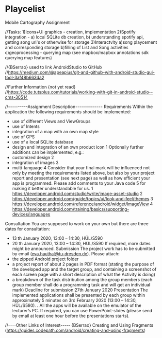 # Playcelist
Mobile Cartography Assignment

//Tasks:
1)Icons+UI graphics - creation, implementation
2)Spotify integration - 
  a) local SQLite db creation, 
  b) understanding spotify api, getting song uri's or otherwise for storage
3)Interactvity
  a)song playcement and corresponding storage
  b)filling of List and Song activities
  c)geoprocessing - querying map (see mapbox/mapbox annotations sdk querying map features)

//{BSerrao} used to link AndroidStudio to GitHub
//https://medium.com/@apeapius/git-and-github-with-android-studio-gui-tool-3af48b663da2

//Further Information {not yet read}
//https://code.tutsplus.com/tutorials/working-with-git-in-android-studio--cms-30514

//----------Assignment Description--------------
Requirements
Within the application the following requirements should be implemented:
- use of different Views and ViewGroups
- use of Intents
- integration of a map with an own map style
- use of GPS
- use of a local SQLite database
- design and integration of an own product icon 1
Optionally further additions can be implemented, e.g.:
- customized design 2
- integration of images 3
- multi-language 4
Consider that your final mark will be influenced not only by meeting the requirements listed
above, but also by your project report and presentation (see next page) as well as how
efficient your app is programmed.
Please add comments to your Java code 5 for making it better understandable for us.
1 https://developer.android.com/studio/write/image-asset-studio
2 https://developer.android.com/guide/topics/ui/look-and-feel/themes
3 https://developer.android.com/reference/android/widget/ImageView
4 https://developer.android.com/training/basics/supporting-devices/languages

Consultation
You are supposed to work on your own but there are three dates for consultation:
- 13 th January 2020, 13:00 – 14:30, HÜL/S590
- 20 th January 2020, 13:00 – 14:30, HÜL/S590
If required, more dates might be announced.
Submission
The project work has to be submitted by email (eva.hauthal@tu-dresden.de). Please attach:
- the zipped Android project folder
- a project report of about 2 pages in PDF format (stating the purpose of the
developed app and the target group, and containing a screenshot of each screen
page with a short description of what the Activity is doing)
- a breakdown of the task distribution among the group members (each group
member shall do a programming task and will get an individual mark)
Deadline for submission:27th January 2020
Presentation
The implemented applications shall be presented by each group within approximately 5
minutes on 3rd February 2020 (13:00 – 14:30, HÜL/S590). . All the apps will be available on
the emulator of the lecturer’s PC. If required, you can use PowerPoint-slides (please send by
email at least one hour before the presentations starts).


//----Other Links of Interest-----
{BSerrao} Creating and Using Fragments (https://guides.codepath.com/android/creating-and-using-fragments)
